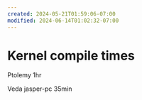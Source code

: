 ```yaml
---
created: 2024-05-21T01:59:06-07:00
modified: 2024-06-14T01:02:32-07:00
---
```


# Kernel compile times

Ptolemy 1hr

Veda jasper-pc 35min
